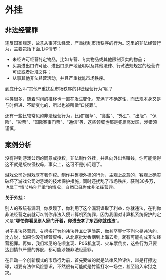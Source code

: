 # 外挂

## 非法经营罪

违反国家规定，故意从事非法经营，严重扰乱市场秩序的行为。这里的非法经营行为，主要包括下面几种情节：

- 未经许可经营特定物品，比如专营、专卖物品或其他限制买卖的物品；
- 买卖进出口许可证、进出口原产地证明以及其他法律、行政法规规定的经营许可证或者批准文件；
- 从事其他非法经营活动，并且严重扰乱市场秩序。

到底什么叫“其他严重扰乱市场秩序的非法经营行为”呢？

种类很多，随着时间的推移也一直在发生变化。充满了不确定性，而法规本身又是与时俱进、不断变化的，所以也被叫做“口袋罪”。



还有一些比较常见的非法经营行为，比如“烟草”、“食盐”、“外汇”、“出版”、“保险”、“彩票”、“国际赛事门票”、“通信”等，这些领域也都是犯罪高发区，涉猎须谨慎。





## 案例分析

没有得到游戏公司的同意或授权，非法制作外挂，并且向外出售赚钱，你可能觉得这不就是版权侵权吗，事实上，这可不是小问题了。

游戏公司对游戏享有著作权。制作并售卖外挂的行为，主观上故意的，客观上确实破坏了游戏公司对游戏的技术保护措施，同时还扰乱了市场秩序，获利30多万，也属于“情节特别严重”的情况，自然已经构成非法经营罪。



**关于外挂：**

别人的系统有漏洞，你发现了，你利用了这个漏洞谋取了利益，你就违法，在判你非法经营之前就可以判你非法入侵计算机系统罪，因为我国对计算机系统保护的定义是“**哪怕你看见别人家门开着，你进去拿了东西你就违法**”。



对于非法经营罪，有很多行为的违法性其实更隐蔽，你甚至察觉不到它是违法的。比方说，如果你没有经营资格，从北京批发香烟到上海去卖，就有可能构成非法经营犯罪。再如，我们常见的花呗套现、POS机套现、火车票倒卖，这些行为只要达到情节严重的界限，都可能涉嫌非法经营罪。

在启动一个创新模式的市场行为前，首先要做的就是法律风险评估，越是打擦边球，越要有法律风险意识，不然很有可能就是竹篮打水一场空，甚至陷入牢狱之灾。